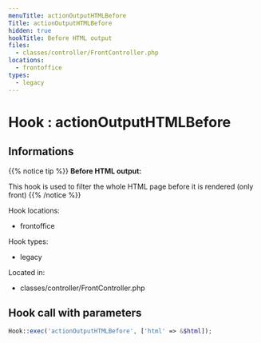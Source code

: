 ```yaml
---
menuTitle: actionOutputHTMLBefore
Title: actionOutputHTMLBefore
hidden: true
hookTitle: Before HTML output
files:
  - classes/controller/FrontController.php
locations:
  - frontoffice
types:
  - legacy
---
```


# Hook : actionOutputHTMLBefore

## Informations

{{% notice tip %}}
**Before HTML output:** 

This hook is used to filter the whole HTML page before it is rendered (only front)
{{% /notice %}}

Hook locations: 
  - frontoffice

Hook types: 
  - legacy

Located in: 
  - classes/controller/FrontController.php

## Hook call with parameters

```php
Hook::exec('actionOutputHTMLBefore', ['html' => &$html]);
```
